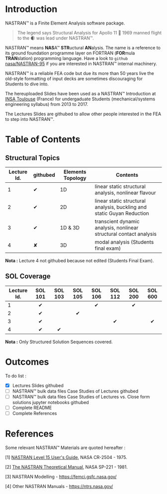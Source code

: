 # Introduction

NASTRAN&#x2122; is a Finite Element Analysis software package.

>The legend says Structural Analysis for Apollo 11  :rocket: 1969 manned flight to the :waxing_crescent_moon: was lead under NASTRAN&#x2122;.

NASTRAN&#x2122; means **NAS**A&#x2122; **STR**uctural **AN**alysis. The name is a reference to its ground foundation programme layer on FORTRAN (**FOR**mula **TRAN**slation) programming language. Have a look to `github` [nasa/NASTRAN-95](https://github.com/nasa/NASTRAN-95) if you are interested in NASTRAN&#x2122; internal machinery.

NASTRAN&#x2122; is a reliable FEA code but due its more than 50 years live the old-style formatting of input decks are sometimes discouraging for Students to dive into.

The hereuploaded Slides
have been used as a NASTRAN&#x2122; Introduction at [INSA Toulouse](https://www.insa-toulouse.fr/en/index.html) (France) for undergaduate Students (mechanical/systems engineering syllabus) from 2013 to 2017.

The Lectures Slides are githubed to allow other people interested in the FEA to step into  NASTRAN&#x2122;.

# Table of Contents

## Structural Topics

Lecture Id.     |  githubed | Elements Topology |  Contents
------------ | -------------| -------------| -------------
1 | &#10004; | 1D | linear static structural analysis, nonlinear flavour
2 | &#10004; | 2D | linear static structural analysis, buckling and static Guyan Reduction
3 | &#10004; | 1D & 3D | transcient dynamic analysis, nonlinear structural contact analysis
4 | &#10008; | 3D | modal analysis (Students final exam)

**Nota :** Lecture 4 not githubed because not edited (Students Final Exam).

## SOL Coverage

Lecture Id.   | SOL 101 | SOL 103 | SOL 105 | SOL 106 | SOL 112 | SOL 200 | SOL 600
------------  |  :-----: |  :-----: |  :-----: | :-----: | :-----: |  :-----: |  :-----:
1 | <html>&#10004;</html>|   |   | <html>&#10004;</html> |   | <html>&#10004;</html> |  
2  | <html>&#10004;</html>|  | <html>&#10004;</html> | |  |   |
3  | <html>&#10004;</html>|  |  | | <html>&#10004;</html> |  |<html>&#10004;</html>
4  | <html>&#10004;</html>| <html>&#10004;</html> |  ||  |  |

**Nota :** Only Structured Solution Sequences covered.

# Outcomes

To do list :
- [x] Lectures Slides githubed
- [ ] NASTRAN&#x2122; bulk data files Case Studies of Lectures githubed
- [ ] NASTRAN&#x2122; bulk data files Case Studies of Lectures vs. Close form solutions jupyter notebooks githubed
- [ ] Complete README
- [ ] Complete References

# References

Some relevant NASTRAN&#x2122; Materials are quoted hereafter :

[1]	[NASTRAN Level 15 User's Guide](https://ntrs.nasa.gov/archive/nasa/casi.ntrs.nasa.gov/19750014745.pdf), NASA CR-2504 - 1975.

[2]	[The NASTRAN Theoretical Manual](https://ntrs.nasa.gov/archive/nasa/casi.ntrs.nasa.gov/19840010609.pdf), NASA SP-221 - 1981.

[3]	NASTRAN Modelling - https://femci.gsfc.nasa.gov/

[4]	Other NASTRAN Manuals - https://ntrs.nasa.gov/
